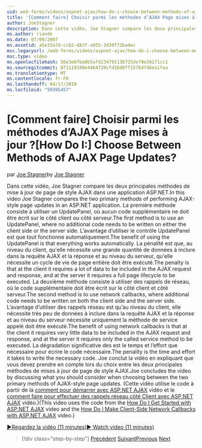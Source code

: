 ```yaml
---
uid: web-forms/videos/aspnet-ajax/how-do-i-choose-between-methods-of-ajax-page-updates
title: '[Comment faire] Choisir parmi les méthodes d’AJAX Page mises à jour ? | Microsoft Docs'
author: JoeStagner
description: Dans cette vidéo, Joe Stagner compare les deux principales méthodes de mise à jour de page de style AJAX dans une application ASP.NET. La première méthode consiste à utiliser un Upd...
ms.author: riande
ms.date: 07/09/2007
ms.assetid: a5e33a7d-ccb2-483f-a955-3d39f72ba4ec
msc.legacyurl: /web-forms/videos/aspnet-ajax/how-do-i-choose-between-methods-of-ajax-page-updates
msc.type: video
ms.openlocfilehash: 56e3ebfbe0b5af4234791136725de79e38171cc1
ms.sourcegitcommit: 0f1119340e4464720cfd16d0ff15764746ea1fea
ms.translationtype: MT
ms.contentlocale: fr-FR
ms.lasthandoff: 04/17/2019
ms.locfileid: "59395457"
---
```

# <a name="how-do-i-choose-between-methods-of-ajax-page-updates"></a><span data-ttu-id="a7cbe-105">[Comment faire] Choisir parmi les méthodes d’AJAX Page mises à jour ?</span><span class="sxs-lookup"><span data-stu-id="a7cbe-105">[How Do I:] Choose Between Methods of AJAX Page Updates?</span></span>

<span data-ttu-id="a7cbe-106">par [Joe Stagner](https://github.com/JoeStagner)</span><span class="sxs-lookup"><span data-stu-id="a7cbe-106">by [Joe Stagner](https://github.com/JoeStagner)</span></span>

<span data-ttu-id="a7cbe-107">Dans cette vidéo, Joe Stagner compare les deux principales méthodes de mise à jour de page de style AJAX dans une application ASP.NET.</span><span class="sxs-lookup"><span data-stu-id="a7cbe-107">In this video Joe Stagner compares the two primary methods of performing AJAX-style page updates in an ASP.NET application.</span></span> <span data-ttu-id="a7cbe-108">La première méthode consiste à utiliser un UpdatePanel, où aucun code supplémentaire ne doit être écrit sur le côté client ou côté serveur.</span><span class="sxs-lookup"><span data-stu-id="a7cbe-108">The first method is to use an UpdatePanel, where no additional code needs to be written on either the client side or the server side.</span></span> <span data-ttu-id="a7cbe-109">L’avantage d’utiliser le contrôle UpdatePanel est que tout fonctionne automatiquement.</span><span class="sxs-lookup"><span data-stu-id="a7cbe-109">The benefit of using the UpdatePanel is that everything works automatically.</span></span> <span data-ttu-id="a7cbe-110">La pénalité est que, au niveau du client, qu'elle nécessite une grande quantité de données à inclure dans la requête AJAX et la réponse et au niveau du serveur, qu'elle nécessite un cycle de vie de page entière doit être exécuté.</span><span class="sxs-lookup"><span data-stu-id="a7cbe-110">The penalty is that at the client it requires a lot of data to be included in the AJAX request and response, and at the server it requires a full page lifecycle to be executed.</span></span> <span data-ttu-id="a7cbe-111">La deuxième méthode consiste à utiliser des rappels de réseau, où le code supplémentaire doit être écrit sur le côté client et côté serveur.</span><span class="sxs-lookup"><span data-stu-id="a7cbe-111">The second method is to use network callbacks, where additional code needs to be written on both the client side and the server side.</span></span> <span data-ttu-id="a7cbe-112">L’avantage d’utiliser des rappels réseau est qu’au niveau du client, elle nécessite très peu de données à inclure dans la requête AJAX et la réponse et au niveau du serveur nécessite uniquement la méthode de service appelé doit être exécuté.</span><span class="sxs-lookup"><span data-stu-id="a7cbe-112">The benefit of using network callbacks is that at the client it requires very little data to be included in the AJAX request and response, and at the server it requires only the called service method to be executed.</span></span> <span data-ttu-id="a7cbe-113">La dégradation significative des est le temps et l’effort que nécessaire pour écrire le code nécessaire.</span><span class="sxs-lookup"><span data-stu-id="a7cbe-113">The penality is the time and effort it takes to write the necessary code.</span></span> <span data-ttu-id="a7cbe-114">Joe conclut la vidéo en expliquant que vous devez prendre en compte lors du choix entre les deux principales méthodes de mises à jour de page de style AJAX.</span><span class="sxs-lookup"><span data-stu-id="a7cbe-114">Joe concludes the video by discussing what you should consider when choosing between the two primary methods of AJAX-style page updates.</span></span> <span data-ttu-id="a7cbe-115">(Cette vidéo utilise le code à partir de la [comment pour démarrer avec ASP.NET AJAX](how-do-i-get-started-with-aspnet-ajax.md) vidéo et le [comment faire pour effectuer des rappels réseau côté Client avec ASP.NET AJAX](how-do-i-make-client-side-network-callbacks-with-aspnet-ajax.md) vidéo.)</span><span class="sxs-lookup"><span data-stu-id="a7cbe-115">(This video uses the code from the [How Do I Get Started with ASP.NET AJAX](how-do-i-get-started-with-aspnet-ajax.md) video and the [How Do I Make Client-Side Network Callbacks with ASP.NET AJAX](how-do-i-make-client-side-network-callbacks-with-aspnet-ajax.md) video.)</span></span>

[<span data-ttu-id="a7cbe-116">&#9654;Regardez la vidéo (11 minutes)</span><span class="sxs-lookup"><span data-stu-id="a7cbe-116">&#9654; Watch video (11 minutes)</span></span>](https://channel9.msdn.com/Blogs/ASP-NET-Site-Videos/how-do-i-choose-between-methods-of-ajax-page-updates)

> [!div class="step-by-step"]
> <span data-ttu-id="a7cbe-117">[Précédent](how-do-i-update-multiple-regions-of-a-page-with-aspnet-ajax.md)
> [Suivant](how-do-i-use-other-javascript-user-interface-libraries-with-aspnet-ajax.md)</span><span class="sxs-lookup"><span data-stu-id="a7cbe-117">[Previous](how-do-i-update-multiple-regions-of-a-page-with-aspnet-ajax.md)
[Next](how-do-i-use-other-javascript-user-interface-libraries-with-aspnet-ajax.md)</span></span>
